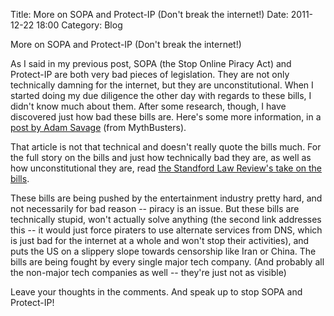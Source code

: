 Title: More on SOPA and Protect-IP (Don't break the internet!)
Date: 2011-12-22 18:00
Category: Blog

More on SOPA and Protect-IP (Don't break the internet!)

As I said in my previous post, SOPA (the Stop Online Piracy Act) and Protect-IP
are both very bad pieces of legislation.  They are not only technically damning
for the internet, but they are unconstitutional.  When I started doing my due
diligence the other day with regards to these bills, I didn't know much about
them.  After some research, though, I have discovered just how bad these bills
are.  Here's some more information, in a [post by Adam Savage][1] (from
MythBusters).

That article is not that technical and doesn't really quote the bills much.
For the full story on the bills and just how technically bad they are, as well
as how unconstitutional they are, read [the Standford Law Review's take on the
bills][2].

These bills are being pushed by the entertainment industry pretty hard, and not
necessarily for bad reason -- piracy is an issue. But these bills are
technically stupid, won't actually solve anything (the second link addresses
this -- it would just force piraters to use alternate services from DNS, which
is just bad for the internet at a whole and won't stop their activities), and
puts the US on a slippery slope towards censorship like Iran or China.  The
bills are being fought by every single major tech company.  (And probably all
the non-major tech companies as well -- they're just not as visible)

Leave your thoughts in the comments.  And speak up to stop SOPA and Protect-IP!

[1]: http://www.popularmechanics.com/science/mythbusters/articles/mythbuster-adam-savage-sopa-could-destroy-the-internet-as-we-know-it-6620300
[2]: http://www.stanfordlawreview.org/online/dont-break-internet
